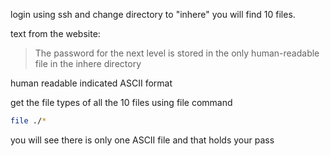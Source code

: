 login using ssh and change directory to "inhere"
you will find 10 files.

text from the website:
>The password for the next level is stored in the only human-readable file in the inhere directory

human readable indicated ASCII format

get the file types of all the 10 files using file command

```bash
file ./*
```

you will see there is only one ASCII file and that holds your pass
